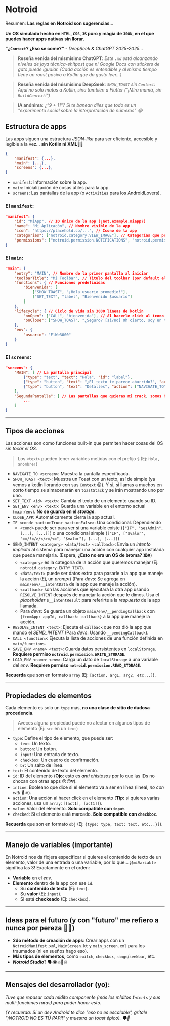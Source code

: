 # Notroid

Resumen: **Las reglas en Notroid son sugerencias**...

**Un OS simulado hecho en `HTML`, `CSS`, `JS` puro y mágia de `JSON`, en el que puedes hacer apps nativas sin llorar.**

**"¿`Context`? ¿Eso se come?"** - *DeepSeek & ChatGPT 2025-2025...*

> **Reseña venida del mismisimo ChatGPT**: *Este `.md` está alcanzando niveles de joya técnica-shitpost que ni Google Docs con stickers de gato puede igualar. (Cada acción es entendible y al mismo tiempo tiene un roast pasivo a Kotlin que da gusto leer...)*

> **Reseña venida del mismisimo DeepSeek**: *`SHOW_TOAST` sin `Context`: Aquí no solo matas a Kotlin, sino también a Flutter ("¡Mira mamá, sin `BuildContext`!")*

> **IA anónima**: *¿"9 + 11"? Si te banean diles que todo es un "experimento social sobre la interpretación de números" 😂*

## Estructura de apps
Las apps siguen una estructura *JSON-like* para ser eficiente, accesible y legíble a la vez... **sin Kotlin ni XML**🤑🔥
```json
{
    "manifest": {...},
    "main": {...},
    "screens": {...},
}
```
- `manifest`: Información sobre la app.
- `main`: Inicialización de cosas útiles para la app.
- `screens`: Las pantallas de la app (o `Activities` para los AndroidLovers).

### El `manifest`:
```json
"manifest": {
    "id": "MiApp", // ID único de la app (¿not.example.miapp?)
    "name": "Mi Aplicacón", // Nombre visible de la app
    "icon": "https://placehold.co/...", // Ícono de la app
    "categories": ["notroid.category.VIEW_IMAGE"], // Categorías que puede abarcar (ojito con esos intents implícitos 👀)
    "permissions": ["notroid.permission.NOTIFICATIONS", "notroid.permission.CAMERA"] // Permisos que necesita la app (se viene "EXACT_IP_ACCESS" 🤑🔥)
}
```

### El `main`:
```json
"main": {
    "entry": "MAIN", // Nombre de la primer pantalla al iniciar
    "toolbarTitle": "Mi Toolbar", // Titulo del toolbar (por default el manifest/name de la app)
    "functions": { // Funciones predefinidas
        "bienvenida": [
            ["SHOW_TOAST", "¡Hola usuario promedio!"],
            ["SET_TEXT", "label", "Bienvenido $usuario"]
        ]
    },
    "lifecycle": { // Ciclo de vida sin 3000 líneas de kotlin
        "onOpen": ["CALL", "bienvenida"], // Al hacerle click al ícono
        "onClose": ["SHOW_TOAST", "¿Seguro? [si/no] Oh cierto, soy un toast nomás XD, ¡CHAO!"] // ¿Al salir o cuando se le acabe el wifi al usuario?
    },
    "env": {
        "usuario": "ElWe3000"
    }
}
```

### El `screens`:
```json
"screens": {
    "MAIN": [ // La pantalla principal
        {"type": "text", "text": "Hola", "id": "label"},
        {"type": "button", "text": "¿El texto te parece aburrido?", "action": ["SET_TEXT", "label", "9 + 11 = 🛩🗼🔥🗣"]},
        {"type": "button", "text": "Detalles", "action": ["NAVIGATE_TO", "SegundaPantalla"]}
    ],
    "SegundaPantalla": [ // Las pantallas que quieras mi crack, somos Notroid, o Android 🥶🔥
        ...
    ]
}
```

---

## Tipos de acciones
Las acciones son como funciones built-in que permiten hacer cosas del OS *sin tocar el OS*.
> Los `<text>` pueden tener variables metidas con el prefijo `$` (Ej: `Hola, $nombre!`)

- `NAVIGATE_TO <screen>`: Muestra la pantalla especificada.
- `SHOW_TOAST <text>`: Muestra un Toast con un texto, así de simple (ya vemos a kotlin llorando con sus `Context` 😢). Y si, si llamas a muchos en corto tiempo se almacenarán en `toastStack` y se irán mostrando uno por uno.
- `SET_TEXT <id> <text>`: Cambia el texto de un elemento usando su ID.
- `SET_ENV <env> <text>`: Guarda una variable en el entorno actual (`main/env`). **No se guarda en el *storage***.
- `CLOSE_APP`: Automaticamente cierra la app actual.
- `IF <cond> <actionTrue> <actionFalse>`: Una condicional. Dependiendo
  - `<cond>` puede ser para ver si una variable existe (`["IF", "$esAdmin", [...], [...]]`) o una condicional simple (`["IF", ["$valor", "==/!=/>/</>=/<=", "$valor"], [...], [...]]`)
- `SEND_INTENT <category> <data/text> <callback>`: Envía un *intento implícito* al sistema para manejar una acción con cualquier app instalada que pueda manejarla. (Espera, **¿Esto no era un OS de broma? ☠️🔥**)
  - `<category>` es la categoría de la acción que queremos manejar (Ej: `notroid.category.ENTRY_TEXT`).
  - `<data/text>` puede ser datos extra para pasarle a la app que maneje la acción (Ej, un *prompt*) (Para *devs*: Se agrega en `main/env/__intentData` de la app que maneje la acción).
  - `<callback>` son las acciones que ejecutará la otra app usando `RESOLVE_INTENT` después de manejar la acción que le dimos. Usa el *placeholder* `$__intentResult` para referirte a la *respuesta* de la app llamada.
  - Para *devs*: Se guarda un objeto `main/env/__pendingCallback` con `{fromApp: appId, callback: callback}` a la app que maneje la acción.
- `RESOLVE_INTENT <text>`: Ejecuta el `callback` que nos dió la app que mandó el *SEND_INTENT* (Para *devs*: Usando `__pendingCallback`).
- `CALL <function>`: Ejecuta la lista de acciones de una función definida en `main/functions`.
- `SAVE_ENV <name> <text>`: Guarda datos persistentes en `localStorage`. **Requiere permiso `notroid.permission.WRITE_STORAGE`**.
- `LOAD_ENV <name> <env>`: Carga un dato de `localStorage` a una variable del *env*. **Requiere permiso `notroid.permission.READ_STORAGE`**.

**Recuerda** que son en formato `array` (Ej: `[action, arg1, arg2, etc...]`).

---

## Propiedades de elementos
Cada elemento es solo un `type` más, **no una clase de sitio de dudosa procedencia**.
> Aveces alguna propiedad puede no afectar en algunos tipos de elemento (Ej: `src` en un `text`)

- `type`: Define el tipo de elemento, que puede ser:
  - `text`: Un texto.
  - `button`: Un botón.
  - `input`: Una entrada de texto.
  - `checkbox`: Un cuadro de confirmación.
  - `br`: Un salto de línea.
- `text`: El contenido de texto del elemento.
- `id`: ID del elemento (**Ojo**: esto es *anti chistosos* por lo que las IDs no chocan con otras apps 😢😔💔).
- `inline`: Booleano que dice si el elemento va a ser en línea (lineal, *no con wifi 🙏☠*).
- `action`: Una acción al hacer click en el elemento (**Tip:** si quieres varias acciones, usa un `array`: `[[act1], [act1]]`).
- `value`: Valor del elemento. **Solo compatible con `input`**.
- `checked`: Si el elemento está marcado. **Solo compatible con `checkbox`**.

**Recuerda** que son en formato `obj` (Ej: `{type: type, text: text, etc...}]`).

---

## Manejo de variables (importante)
En Notroid nos da flojera especificar si quieres el contenido de texto de un elemento, valor de una entrada o una variable, por lo que... ¡`$miVariable` significa las 3! Exactamente en el orden:
- **Variable** en el *env*.
- **Elemento** dentro de la app con ese `id`.
  - Su **contenido de texto** (Ej: `text`).
  - Su **valor** (Ej: `input`).
  - Si está **checkeado** (Ej: `checkbox`).

---

## Ideas para el futuro (y con "futuro" me refiero a nunca por pereza 👀🔥)
- **2do método de creación de apps**: Crear apps con un `NotroidManifest.xml`, `MainScreen.kt` y `main_screen.xml` para los traumados (ni en sueños hago eso).
- **Más tipos de elementos**, como `switch`, `checkbox`, `range`/`seekbar`, etc.
- ***Notroid Studio***? 🗣😭🔥🙏☠

---

## Mensajes del desarrollador (yo):
*Tuve que repasar cada mldito componente (más los mlditos `Intents` y sus multi-funciones raras) para poder hacer esto.*

*(Y recuerda: Si un dev Android te dice "eso no es escalable", grítale "¡NOTROID NO ES TÚ PAPI!" y muestra un toast épico). 🗣🍞*
